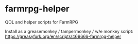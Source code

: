 # farmrpg-helper
QOL and helper scripts for FarmRPG

Install as a greasemonkey / tampermonkey / w/e monkey script:  https://greasyfork.org/en/scripts/469666-farmrpg-helper